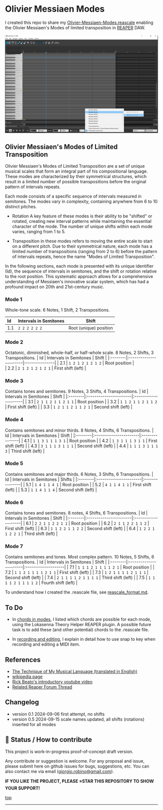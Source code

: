 # Olivier Messiaen Modes

I created this repo to share my [Olivier-Messiaen-Modes.reascale](Olivier-Messiaen-Modes.reascale)
enabling the Olivier Messiaen's Modes of limited transposition in [REAPER](https://www.reaper.fm/) DAW.

![](img/screenshot.png)


## Olivier Messiaen's Modes of Limited Transposition

Olivier Messiaen's Modes of Limited Transposition are a set of unique musical scales that form an integral part of his compositional language. These modes are characterized by their symmetrical structures, which result in a limited number of possible transpositions before the original pattern of intervals repeats.

Each mode consists of a specific sequence of intervals measured in semitones. The modes vary in complexity, containing anywhere from 6 to 10 distinct pitches. 

- Rotation
  A key feature of these modes is their ability to be "shifted" or rotated, creating new interval patterns while maintaining the essential character of the mode. The number of unique shifts within each mode varies, ranging from 1 to 5.

- Transposition 
  in these modes refers to moving the entire scale to start on a different pitch. Due to their symmetrical nature, each mode has a limited number of transpositions (ranging from 2 to 6) before the pattern of intervals repeats, hence the name "Modes of Limited Transposition".

In the following sections, each mode is presented with its unique identifier (Id), the sequence of intervals in semitones, and the shift or rotation relative to the root position. This systematic approach allows for a comprehensive understanding of Messiaen's innovative scalar system, which has had a profound impact on 20th and 21st-century music.

### Mode 1
Whole-tone scale. 6 Notes, 1 Shift, 2 Transpositions.

| Id | Intervals in Semitones | Shift |
|:--------|:-----------------------|---------------|
| 1.1     | `2 2 2 2 2 2`          | Root (unique) position |

### Mode 2
Octatonic, diminished, whole-half, or half-whole scale. 8 Notes, 2 Shifts, 3 Transpositions.
| Id | Intervals in Semitones | Shift |
|:--------|:-----------------------|:---------------|
| 2.1     | `1 2 1 2 1 2 1 2`      | Root position  |  
| 2.2     | `2 1 2 1 2 1 2 1`      | First shift (left)    |

### Mode 3
Contains tones and semitones. 9 Notes, 3 Shifts, 4 Transpositions.
| Id | Intervals in Semitones | Shift |
|:--------|:-----------------------|:---------------------|
| 3.1     | `2 1 1 2 1 1 2 1 1`    | Root position        | 
| 3.2     | `1 1 2 1 1 2 1 1 2`    | First shift (left)   |
| 3.3     | `1 2 1 1 2 1 1 2 1`    | Second shift (left)  | 

### Mode 4
Contains semitones and minor thirds. 8 Notes, 4 Shifts, 6 Transpositions.
| Id | Intervals in Semitones | Shift |
|:--------|:-----------------------|:---------------|
| 4.1     | `1 1 3 1 1 1 3 1`      | Root position              | 
| 4.2     | `1 3 1 1 1 3 1 1`      | First shift (left)               | 
| 4.3     | `3 1 1 1 3 1 1 1`      | Second shift (left)               |
| 4.4     | `1 1 1 3 1 1 1 3`      | Third shift (left)               |

### Mode 5
Contains semitones and major thirds. 6 Notes, 3 Shifts, 6 Transpositions.
| Id | Intervals in Semitones | Shifts |
|:--------|:-----------------------|:---------------|
| 5.1     | `1 4 1 1 4 1`          | Root position              | 
| 5.2     | `4 1 1 4 1 1`          | First shift (left)               | 
| 5.3     | `1 1 4 1 1 4`          | Second shift (left)               | 

### Mode 6
 Contains tones and semitones. 8 notes, 4 Shifts, 6 Transpositions.
| Id | Intervals in Semitones | Shift  | 
|:--------|:-----------------------|:--------------------|
| 6.1     | `2 2 1 1 2 2 1 1`      | Root position       |
| 6.2     | `2 1 1 2 2 1 1 2`      | First shift (left)  |
| 6.3     | `1 1 2 2 1 1 2 2`      | Second shift (left) |
| 6.4     | `1 2 2 1 1 2 2 1`      | Third shift (left)  |

### Mode 7
Contains semitones and tones. Most complex pattern. 10 Notes, 5 Shifts, 6 Transpositions.
| Id | Intervals in Semitones | Shift |
|:--------|:-----------------------|:--------------------|
| 7.1     | `1 1 1 2 1 1 1 1 2 1`  | Root position       |
| 7.2     | `1 1 2 1 1 1 1 2 1 1`  | First shift (left)  |
| 7.3     | `1 2 1 1 1 1 2 1 1 1`  | Second shift (left) |
| 7.4     | `2 1 1 1 1 2 1 1 1 1`  | Third shift (left)  |
| 7.5     | `1 1 1 1 2 1 1 1 1 2`  | Fourth shift (left) |


To understand how I created the .reascale file, see [reascale_format.md](reascale_format.md).


## To Do

- In [chords in modes](chords_in_modes.md), I listed which chords are possible for each mode, using the Lokasenna Theory Helper REAPER plugin. A possible future task is to add these (and other potential) chords to the .reascale file.

- In [recording and editing](recording_and_editing.md), I explain in detail how to use snap to key when recording and editing a MIDI item.

## References

- [The Technique of My Musical Language (translated in English)](https://monoskop.org/images/5/50/Messiaen_Olivier_The_Technique_of_My_Musical_Language.pdf)
- [wikipedia page](https://en.wikipedia.org/wiki/Mode_of_limited_transposition)
- [Rick Beato's introductory youtube video](https://www.youtube.com/watch?v=nCXxV7eDEPc)
- [Related Reaper Forum Thread](https://forum.cockos.com/showthread.php?p=2807156#post2807156)

## Changelog
- version 0.1 2024-09-06
  first attempt, no shifts
- version 0.5 2024-09-15
  scale names updated, all shifts (rotations) inserted for all modes


## 🙏 Status / How to contribute

This project is work-in-progress proof-of-concept draft version.

Any contribute or suggestion is welcome.
For any proposal and issue, please submit here on github issues for bugs, suggestions, etc.
You can also contact me via email (giorgio.robino@gmail.com).

**IF YOU LIKE THE PROJECT, PLEASE ⭐️STAR THIS REPOSITORY TO SHOW YOUR SUPPORT!**


[top](/#)

---

